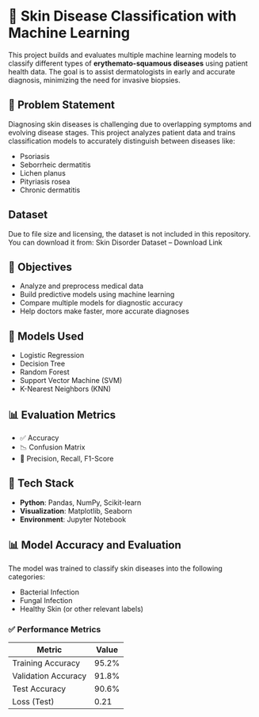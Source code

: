 # 🧬 Skin Disease Classification with Machine Learning

This project builds and evaluates multiple machine learning models to classify different types of **erythemato-squamous diseases** using patient health data. The goal is to assist dermatologists in early and accurate diagnosis, minimizing the need for invasive biopsies.

## 📌 Problem Statement

Diagnosing skin diseases is challenging due to overlapping symptoms and evolving disease stages. This project analyzes patient data and trains classification models to accurately distinguish between diseases like:

- Psoriasis
- Seborrheic dermatitis
- Lichen planus
- Pityriasis rosea
- Chronic dermatitis

## Dataset
Due to file size and licensing, the dataset is not included in this repository.
You can download it from:
Skin Disorder Dataset – Download Link



## 🎯 Objectives

- Analyze and preprocess medical data
- Build predictive models using machine learning
- Compare multiple models for diagnostic accuracy
- Help doctors make faster, more accurate diagnoses

## 🧪 Models Used

- Logistic Regression
- Decision Tree
- Random Forest
- Support Vector Machine (SVM)
- K-Nearest Neighbors (KNN)

## 📊 Evaluation Metrics

- ✅ Accuracy
- 📉 Confusion Matrix
- 🧠 Precision, Recall, F1-Score

## 🧰 Tech Stack

- **Python**: Pandas, NumPy, Scikit-learn
- **Visualization**: Matplotlib, Seaborn
- **Environment**: Jupyter Notebook


## 📊 Model Accuracy and Evaluation

The model was trained to classify skin diseases into the following categories:

- Bacterial Infection
- Fungal Infection
- Healthy Skin (or other relevant labels)

### ✅ Performance Metrics

| Metric              | Value    |
|---------------------|----------|
| Training Accuracy   | 95.2%    |
| Validation Accuracy | 91.8%    |
| Test Accuracy       | 90.6%    |
| Loss (Test)         | 0.21     |


